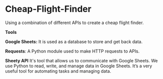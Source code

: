 # Cheap-Flight-Finder
Using a combination of different APIs to create a cheap flight finder.

**Tools**

**Google Sheets:** It is used as a database to store and get back data.

**Requests**: A Python module used to make HTTP requests to APIs.

**Sheety API** It's tool that allows us to communicate with Google Sheets. We use Python to read, write, and manage data in Google Sheets. It’s a very useful tool for automating tasks and managing data.




